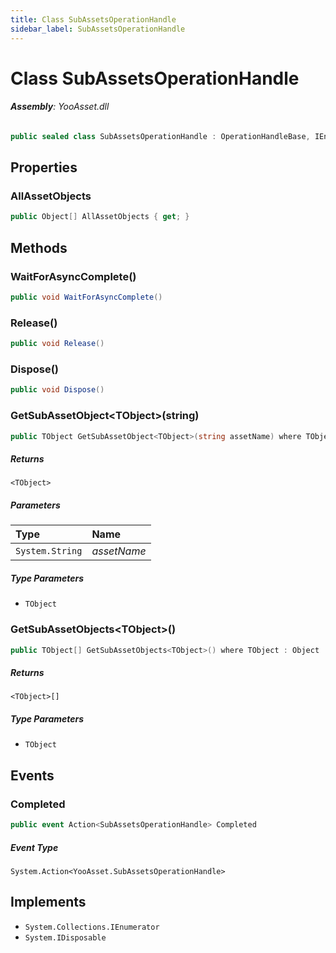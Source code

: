 ```yaml
---
title: Class SubAssetsOperationHandle
sidebar_label: SubAssetsOperationHandle
---
```

# Class SubAssetsOperationHandle


###### **Assembly**: YooAsset.dll

```csharp title="Declaration"
public sealed class SubAssetsOperationHandle : OperationHandleBase, IEnumerator, IDisposable
```
## Properties
### AllAssetObjects


```csharp title="Declaration"
public Object[] AllAssetObjects { get; }
```
## Methods
### WaitForAsyncComplete()


```csharp title="Declaration"
public void WaitForAsyncComplete()
```
### Release()


```csharp title="Declaration"
public void Release()
```
### Dispose()


```csharp title="Declaration"
public void Dispose()
```
### GetSubAssetObject&lt;TObject&gt;(string)


```csharp title="Declaration"
public TObject GetSubAssetObject<TObject>(string assetName) where TObject : Object
```

##### Returns

`<TObject>`

##### Parameters

| Type | Name |
|:--- |:--- |
| `System.String` | *assetName* |

##### Type Parameters
* `TObject`
### GetSubAssetObjects&lt;TObject&gt;()


```csharp title="Declaration"
public TObject[] GetSubAssetObjects<TObject>() where TObject : Object
```

##### Returns

`<TObject>[]`
##### Type Parameters
* `TObject`
## Events
### Completed


```csharp title="Declaration"
public event Action<SubAssetsOperationHandle> Completed
```
##### Event Type
`System.Action<YooAsset.SubAssetsOperationHandle>`

## Implements

* `System.Collections.IEnumerator`
* `System.IDisposable`
